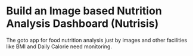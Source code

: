 # Build an Image based Nutrition Analysis Dashboard (Nutrisis)

The goto app for food nutrition analysis just by images and other facilities like BMI and Daily Calorie need monitoring.
